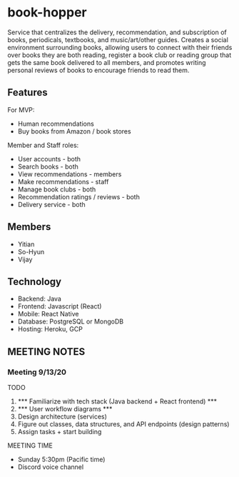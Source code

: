 # book-hopper

Service that centralizes the delivery, recommendation, and subscription of books, periodicals, textbooks, and music/art/other guides. Creates a social environment surrounding books, allowing users to connect with their friends over books they are both reading, register a book club or reading group that gets the same book delivered to all members, and promotes writing personal reviews of books to encourage friends to read them.

## Features
For MVP:
* Human recommendations
* Buy books from Amazon / book stores

Member and Staff roles:
* User accounts - both
* Search books - both
* View recommendations - members
* Make recommendations - staff
* Manage book clubs - both
* Recommendation ratings / reviews - both
* Delivery service - both

## Members
* Yitian
* So-Hyun
* Vijay 

## Technology
* Backend: Java
* Frontend: Javascript (React)
* Mobile: React Native
* Database: PostgreSQL or MongoDB
* Hosting: Heroku, GCP

## MEETING NOTES
### Meeting 9/13/20
TODO
1. *** Familiarize with tech stack (Java backend + React frontend) ***
2. *** User workflow diagrams ***
3. Design architecture (services)
4. Figure out classes, data structures, and API endpoints (design patterns)
5. Assign tasks + start building

MEETING TIME
* Sunday 5:30pm (Pacific time)
* Discord voice channel

